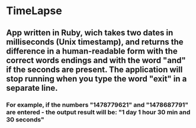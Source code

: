 TimeLapse
==============
<h2>App written in Ruby, wich takes two dates in milliseconds (Unix timestamp), and returns the difference in a human-readable form with the correct words endings and with the word "and" if the seconds are present. The application will stop running when you type the word "exit" in a separate line.</h2>
<h3>For example, if the numbers "1478779621" and "1478687791" are entered - the output result will be: "1 day 1 hour 30 min and 30 seconds"</h3>
